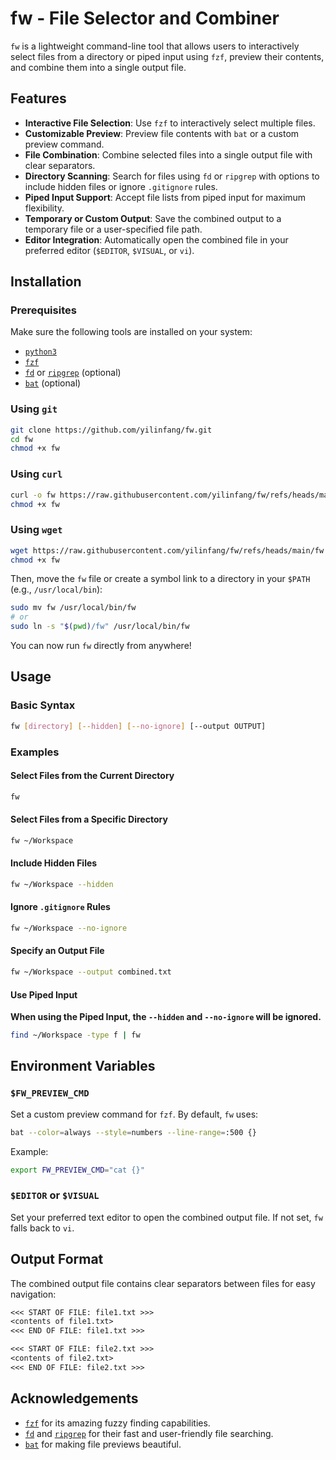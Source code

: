 # fw - File Selector and Combiner

`fw` is a lightweight command-line tool that allows users to interactively select files from a directory or piped input using `fzf`, preview their contents, and combine them into a single output file.

## Features

- **Interactive File Selection**: Use `fzf` to interactively select multiple files.
- **Customizable Preview**: Preview file contents with `bat` or a custom preview command.
- **File Combination**: Combine selected files into a single output file with clear separators.
- **Directory Scanning**: Search for files using `fd` or `ripgrep` with options to include hidden files or ignore `.gitignore` rules.
- **Piped Input Support**: Accept file lists from piped input for maximum flexibility.
- **Temporary or Custom Output**: Save the combined output to a temporary file or a user-specified file path.
- **Editor Integration**: Automatically open the combined file in your preferred editor (`$EDITOR`, `$VISUAL`, or `vi`).

## Installation

### Prerequisites

Make sure the following tools are installed on your system:

- [`python3`](https://www.python.org/)
- [`fzf`](https://github.com/junegunn/fzf)
- [`fd`](https://github.com/sharkdp/fd) or [`ripgrep`](https://github.com/BurntSushi/ripgrep) (optional)
- [`bat`](https://github.com/sharkdp/bat) (optional)

### Using `git`

```bash
git clone https://github.com/yilinfang/fw.git
cd fw
chmod +x fw
```

### Using `curl`

```bash
curl -o fw https://raw.githubusercontent.com/yilinfang/fw/refs/heads/main/fw
chmod +x fw
```

### Using `wget`

```bash
wget https://raw.githubusercontent.com/yilinfang/fw/refs/heads/main/fw
chmod +x fw
```

Then, move the `fw` file or create a symbol link to a directory in your `$PATH` (e.g., `/usr/local/bin`):

```bash
sudo mv fw /usr/local/bin/fw
# or
sudo ln -s "$(pwd)/fw" /usr/local/bin/fw
```

You can now run `fw` directly from anywhere!

## Usage

### Basic Syntax

```bash
fw [directory] [--hidden] [--no-ignore] [--output OUTPUT]
```

### Examples

#### Select Files from the Current Directory

```bash
fw
```

#### Select Files from a Specific Directory

```bash
fw ~/Workspace
```

#### Include Hidden Files

```bash
fw ~/Workspace --hidden
```

#### Ignore `.gitignore` Rules

```bash
fw ~/Workspace --no-ignore
```

#### Specify an Output File

```bash
fw ~/Workspace --output combined.txt
```

#### Use Piped Input

**When using the Piped Input, the `--hidden` and `--no-ignore` will be ignored.**

```bash
find ~/Workspace -type f | fw
```

## Environment Variables

### `$FW_PREVIEW_CMD`

Set a custom preview command for `fzf`. By default, `fw` uses:

```bash
bat --color=always --style=numbers --line-range=:500 {}
```

Example:

```bash
export FW_PREVIEW_CMD="cat {}"
```

### `$EDITOR` or `$VISUAL`

Set your preferred text editor to open the combined output file. If not set, `fw` falls back to `vi`.

## Output Format

The combined output file contains clear separators between files for easy navigation:

```txt
<<< START OF FILE: file1.txt >>>
<contents of file1.txt>
<<< END OF FILE: file1.txt >>>

<<< START OF FILE: file2.txt >>>
<contents of file2.txt>
<<< END OF FILE: file2.txt >>>
```

## Acknowledgements

- [`fzf`](https://github.com/junegunn/fzf) for its amazing fuzzy finding capabilities.
- [`fd`](https://github.com/sharkdp/fd) and [`ripgrep`](https://github.com/BurntSushi/ripgrep) for their fast and user-friendly file searching.
- [`bat`](https://github.com/sharkdp/bat) for making file previews beautiful.
